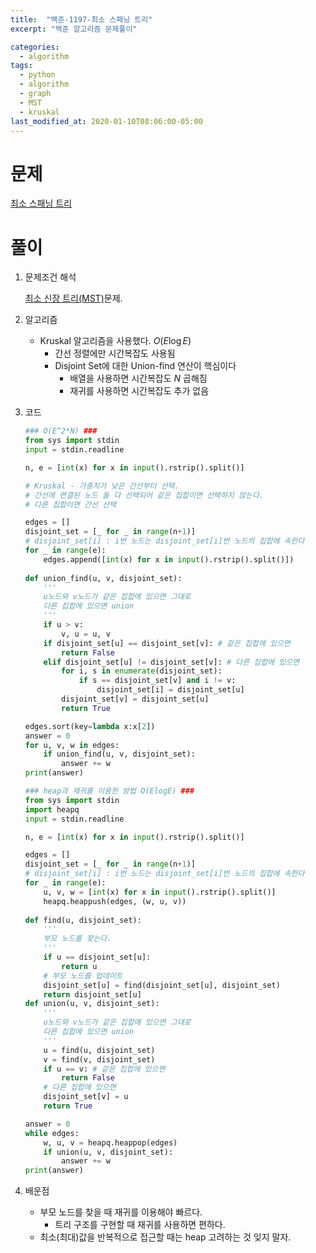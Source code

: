 ```yaml
---
title:  "백준-1197-최소 스패닝 트리"
excerpt: "백준 알고리즘 문제풀이"

categories:
  - algorithm
tags:
  - python
  - algorithm
  - graph
  - MST
  - kruskal
last_modified_at: 2020-01-10T08:06:00-05:00
---
```


# 문제

[최소 스패닝 트리](https://www.acmicpc.net/problem/1197)


# 풀이

1. 문제조건 해석

    [최소 신장 트리(MST)](https://www.crocus.co.kr/733)문제. 


2. 알고리즘

   - Kruskal 알고리즘을 사용했다. $O(E\log{E})$
     - 간선 정렬에만 시간복잡도 사용됨
     - Disjoint Set에 대한 Union-find 연산이 핵심이다
       - 배열을 사용하면 시간복잡도 $N$ 곱해짐
       - 재귀를 사용하면 시간복잡도 추가 없음

3. 코드   
    ```python
    ### O(E^2*N) ###
    from sys import stdin
    input = stdin.readline

    n, e = [int(x) for x in input().rstrip().split()]

    # Kruskal - 가중치가 낮은 간선부터 선택. 
    # 간선에 연결된 노드 둘 다 선택되어 같은 집합이면 선택하지 않는다.
    # 다른 집합이면 간선 선택

    edges = []
    disjoint_set = [_ for _ in range(n+1)] 
    # disjoint_set[i] : i번 노드는 disjoint_set[i]번 노드의 집합에 속한다
    for _ in range(e):
        edges.append([int(x) for x in input().rstrip().split()])
        
    def union_find(u, v, disjoint_set):
        '''
        u노드와 v노드가 같은 집합에 있으면 그대로
        다른 집합에 있으면 union
        '''
        if u > v:
            v, u = u, v
        if disjoint_set[u] == disjoint_set[v]: # 같은 집합에 있으면
            return False
        elif disjoint_set[u] != disjoint_set[v]: # 다른 집합에 있으면
            for i, s in enumerate(disjoint_set):
                if s == disjoint_set[v] and i != v:
                    disjoint_set[i] = disjoint_set[u]
            disjoint_set[v] = disjoint_set[u]
            return True

    edges.sort(key=lambda x:x[2])
    answer = 0
    for u, v, w in edges:
        if union_find(u, v, disjoint_set):
            answer += w    
    print(answer)
    ```
    ```python
    ### heap과 재귀를 이용한 방법 O(ElogE) ### 
    from sys import stdin
    import heapq
    input = stdin.readline

    n, e = [int(x) for x in input().rstrip().split()]

    edges = []
    disjoint_set = [_ for _ in range(n+1)] 
    # disjoint_set[i] : i번 노드는 disjoint_set[i]번 노드의 집합에 속한다
    for _ in range(e):
        u, v, w = [int(x) for x in input().rstrip().split()]
        heapq.heappush(edges, (w, u, v))
        
    def find(u, disjoint_set):
        '''
        부모 노드를 찾는다.
        '''
        if u == disjoint_set[u]:
            return u
        # 부모 노드를 업데이트
        disjoint_set[u] = find(disjoint_set[u], disjoint_set)
        return disjoint_set[u]
    def union(u, v, disjoint_set):
        '''
        u노드와 v노드가 같은 집합에 있으면 그대로
        다른 집합에 있으면 union
        '''
        u = find(u, disjoint_set)
        v = find(v, disjoint_set)
        if u == v: # 같은 집합에 있으면
            return False
        # 다른 집합에 있으면
        disjoint_set[v] = u
        return True

    answer = 0
    while edges:
        w, u, v = heapq.heappop(edges)
        if union(u, v, disjoint_set):
            answer += w    
    print(answer)
    ```

4. 배운점

   - 부모 노드를 찾을 때 재귀를 이용해야 빠르다.
     - 트리 구조를 구현할 때 재귀를 사용하면 편하다.
   - 최소(최대)값을 반복적으로 접근할 때는 heap 고려하는 것 잊지 말자.